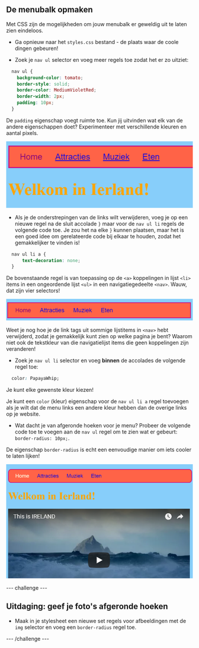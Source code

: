 ## De menubalk opmaken

Met CSS zijn de mogelijkheden om jouw menubalk er geweldig uit te laten zien eindeloos.

- Ga opnieuw naar het `styles.css` bestand - de plaats waar de coole dingen gebeuren!

- Zoek je `nav ul` selector en voeg meer regels toe zodat het er zo uitziet:

```css
  nav ul {
    background-color: tomato;
    border-style: solid;
    border-color: MediumVioletRed;
    border-width: 2px;
    padding: 10px;
  }
```

De `padding` eigenschap voegt ruimte toe. Kun jij uitvinden wat elk van de andere eigenschappen doet? Experimenteer met verschillende kleuren en aantal pixels.

![Menu bar with borders and padding added](images/egMenuBarMoreStyle.png)

- Als je de onderstrepingen van de links wilt verwijderen, voeg je op een nieuwe regel na de sluit accolade `}` maar voor de `nav ul li` regels de volgende code toe. Je zou het na elke `}` kunnen plaatsen, maar het is een goed idee om gerelateerde code bij elkaar te houden, zodat het gemakkelijker te vinden is!

```css
  nav ul li a {
      text-decoration: none;
  }
```

De bovenstaande regel is van toepassing op de `<a>` koppelingen in lijst `<li>` items in een ongeordende lijst `<ul>` in een navigatiegedeelte `<nav>`. Wauw, dat zijn vier selectors!

![Menu bar with link underlining removed](images/egMenuBarNoUnderline.png)

Weet je nog hoe je de link tags uit sommige lijstitems in `<nav>` hebt verwijderd, zodat je gemakkelijk kunt zien op welke pagina je bent? Waarom niet ook de tekstkleur van die navigatielijst items die geen koppelingen zijn veranderen!

- Zoek je `nav ul li` selector en voeg **binnen** de accolades de volgende regel toe:

```css
  color: PapayaWhip;
```

Je kunt elke gewenste kleur kiezen!

Je kunt een `color` (kleur) eigenschap voor de `nav ul li a` regel toevoegen als je wilt dat de menu links een andere kleur hebben dan de overige links op je website.

- Wat dacht je van afgeronde hoeken voor je menu? Probeer de volgende code toe te voegen aan de `nav ul` regel om te zien wat er gebeurt: `border-radius: 10px;`.

De eigenschap `border-radius` is echt een eenvoudige manier om iets cooler te laten lijken!

![Webpage with rounded corners on the menu bar and on a picture](images/egMenuBarFullStyles_result.png)

--- challenge ---

## Uitdaging: geef je foto's afgeronde hoeken

- Maak in je stylesheet een nieuwe set regels voor afbeeldingen met de `img` selector en voeg een `border-radius` regel toe.

--- /challenge ---